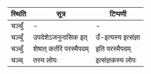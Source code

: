 | स्थिति | सूत्र | टिप्पणी |
| ----- | ------- | ------ |
| चञ्चुँ | - | - |
| चञ्चुँ | उपदेशेऽजनुनासिक इत् | उँ-इत्यस्य इत्संज्ञा |
| चञ्चुँ | शेषात् कर्तरि परस्मैपदम् | इति परस्मैपदम् |
| चञ्च् | तस्य लोपः | इत्संज्ञकस्य लोपः |
